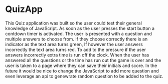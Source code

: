 # QuizApp

This Quiz application was built so the user could test their general knowledge of JavaScript. As soon as the user presses the start button a contdown timer is activated. The user is presented with a question and multiple answers to choose from. If they choose correctly there is an indicator as the text area turns green, If however the user answers incorrectly the text area turns red. To add to the pressure if the user answers incorrectly extra time is run off the clock. When the user has answered all the questions or the time has run out the game is over and the user is taken to a page where they can save their initials and score. In the future it would be nice to change the JavaScript to add more question and even leverage an api to genewrate random question to be added to the quiz.
